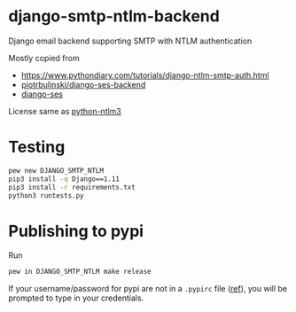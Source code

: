 # django-smtp-ntlm-backend
Django email backend supporting SMTP with NTLM authentication

Mostly copied from
- https://www.pythondiary.com/tutorials/django-ntlm-smtp-auth.html
- [piotrbulinski/django-ses-backend](https://github.com/piotrbulinski/django-ses-backend)
- [django-ses](https://github.com/django-ses/django-ses)

License same as [python-ntlm3](https://github.com/trustrachel/python-ntlm3/blob/master/LICENSE.md)

# Testing
```bash
pew new DJANGO_SMTP_NTLM
pip3 install -q Django==1.11
pip3 install -r requirements.txt
python3 runtests.py
```

# Publishing to pypi
Run
```bash
pew in DJANGO_SMTP_NTLM make release
```

If your username/password for pypi are not in a `.pypirc` file ([ref](http://peterdowns.com/posts/first-time-with-pypi.html)),
you will be prompted to type in your credentials.
